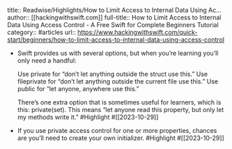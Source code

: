 title:: Readwise/Highlights/How to Limit Access to Internal Data Using Ac...
author:: [[hackingwithswift.com]]
full-title:: How to Limit Access to Internal Data Using Access Control - A Free Swift for Complete Beginners Tutorial
category:: #articles
url:: https://www.hackingwithswift.com/quick-start/beginners/how-to-limit-access-to-internal-data-using-access-control
- Swift provides us with several options, but when you’re learning you’ll only need a handful: 
  
  Use private for “don’t let anything outside the struct use this.”
  Use fileprivate for “don’t let anything outside the current file use this.”
  Use public for “let anyone, anywhere use this.”
  
  There’s one extra option that is sometimes useful for learners, which is this: private(set). This means “let anyone read this property, but only let my methods write it.” #Highlight #[[2023-10-29]]
- If you use private access control for one or more properties, chances are you’ll need to create your own initializer. #Highlight #[[2023-10-29]]